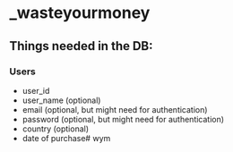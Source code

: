 # _wasteyourmoney

## Things needed in the DB:

### Users
- user_id
- user_name (optional)
- email (optional, but might need for authentication)
- password (optional, but might need for authentication)
- country (optional)
- date of purchase# wym

